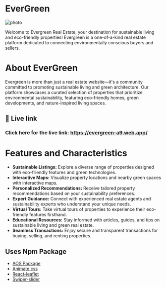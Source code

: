 
# EverGreen
![photo](https://i.ibb.co/cQx5PdJ/Screenshot-2024-04-17-145700.png)

Welcome to Evergreen Real Estate, your destination for sustainable living and eco-friendly properties! Evergreen is a one-of-a-kind real estate platform dedicated to connecting environmentally conscious buyers and sellers.

# About EverGreen
Evergreen is more than just a real estate website—it's a community committed to promoting sustainable living and green architecture. Our platform showcases a curated selection of properties that prioritize environmental sustainability, featuring eco-friendly homes, green developments, and nature-inspired living spaces.
## 🔗 Live link
### Click here for the live link: https://evergreen-a9.web.app/

# Features and Characteristics
- **Sustainable Listings:**  Explore a diverse range of properties designed with eco-friendly features and green technologies.
- **Interactive Maps:** Visualize property locations and nearby green spaces with interactive maps.
- **Personalized Recommendations:** Receive tailored property recommendations based on your sustainability preferences.
- **Expert Guidance:** Connect with experienced real estate agents and sustainability experts who understand your unique needs.
- **Virtual Tours:** Take virtual tours of properties to experience their eco-friendly features firsthand.
- **Educational Resources:** Stay informed with articles, guides, and tips on sustainable living and green real estate.
- **Seamless Transactions:** Enjoy secure and transparent transactions for buying, selling, and renting properties.



##  Uses Npm Package

- [AOS Package](https://michalsnik.github.io/aos/)
- [Animate.css](https://animate.style/)
- [React-leaflet](https://react-leaflet.js.org/)
- [Swiper-slider](https://swiperjs.com/)

